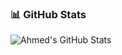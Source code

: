 ### 📊 GitHub Stats

![Ahmed's GitHub Stats](https://github-readme-stats.vercel.app/api?username=eg-ahmed192&show_icons=true&theme=tokyonight)
